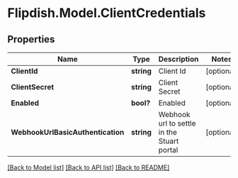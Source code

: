 # Flipdish.Model.ClientCredentials
## Properties

Name | Type | Description | Notes
------------ | ------------- | ------------- | -------------
**ClientId** | **string** | Client Id | [optional] 
**ClientSecret** | **string** | Client Secret | [optional] 
**Enabled** | **bool?** | Enabled | [optional] 
**WebhookUrlBasicAuthentication** | **string** | Webhook url to settle in the Stuart portal | [optional] 

[[Back to Model list]](../README.md#documentation-for-models) [[Back to API list]](../README.md#documentation-for-api-endpoints) [[Back to README]](../README.md)

